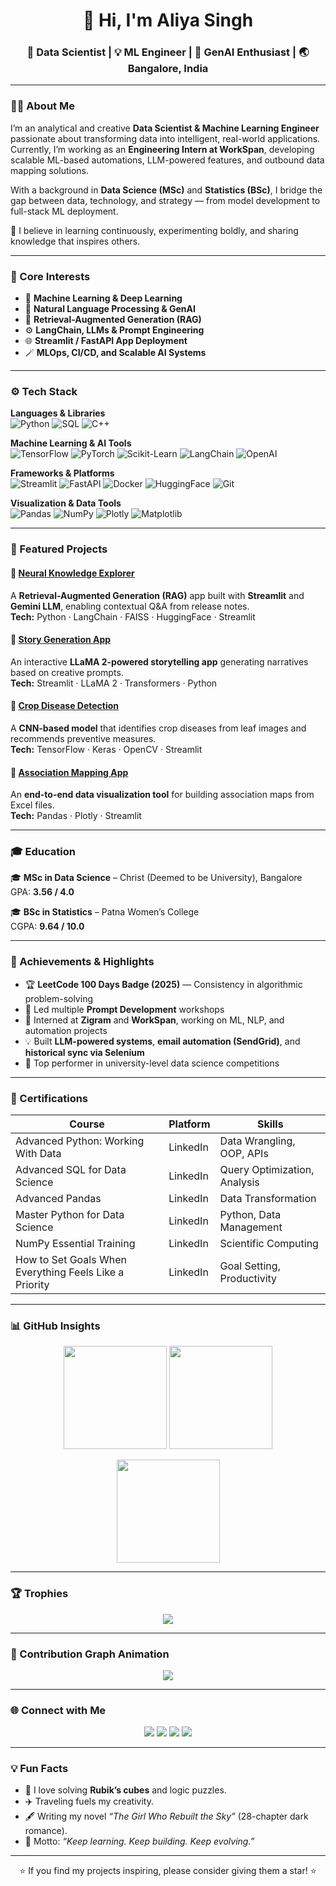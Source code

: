 <!-- Profile Header -->
<h1 align="center">👋 Hi, I'm Aliya Singh</h1>
<h3 align="center">🚀 Data Scientist | 💡 ML Engineer | 🤖 GenAI Enthusiast | 🌏 Bangalore, India</h3>

---

### 👩‍💻 About Me  
I’m an analytical and creative **Data Scientist & Machine Learning Engineer** passionate about transforming data into intelligent, real-world applications.  
Currently, I’m working as an **Engineering Intern at WorkSpan**, developing scalable ML-based automations, LLM-powered features, and outbound data mapping solutions.

With a background in **Data Science (MSc)** and **Statistics (BSc)**, I bridge the gap between data, technology, and strategy — from model development to full-stack ML deployment.  

💭 I believe in learning continuously, experimenting boldly, and sharing knowledge that inspires others.  

---

### 🎯 Core Interests  
- 🧠 **Machine Learning & Deep Learning**  
- 💬 **Natural Language Processing & GenAI**  
- 🧩 **Retrieval-Augmented Generation (RAG)**  
- ⚙️ **LangChain, LLMs & Prompt Engineering**  
- 🌐 **Streamlit / FastAPI App Deployment**  
- 🪄 **MLOps, CI/CD, and Scalable AI Systems**

---

### ⚙️ Tech Stack  

**Languages & Libraries**  
![Python](https://img.shields.io/badge/Python-3776AB?style=for-the-badge&logo=python&logoColor=white)
![SQL](https://img.shields.io/badge/SQL-003B57?style=for-the-badge&logo=postgresql&logoColor=white)
![C++](https://img.shields.io/badge/C++-00599C?style=for-the-badge&logo=cplusplus&logoColor=white)

**Machine Learning & AI Tools**  
![TensorFlow](https://img.shields.io/badge/TensorFlow-FF6F00?style=for-the-badge&logo=tensorflow&logoColor=white)
![PyTorch](https://img.shields.io/badge/PyTorch-EE4C2C?style=for-the-badge&logo=pytorch&logoColor=white)
![Scikit-Learn](https://img.shields.io/badge/Scikit--Learn-F7931E?style=for-the-badge&logo=scikitlearn&logoColor=white)
![LangChain](https://img.shields.io/badge/LangChain-1E90FF?style=for-the-badge&logo=langchain&logoColor=white)
![OpenAI](https://img.shields.io/badge/OpenAI-412991?style=for-the-badge&logo=openai&logoColor=white)

**Frameworks & Platforms**  
![Streamlit](https://img.shields.io/badge/Streamlit-FF4B4B?style=for-the-badge&logo=streamlit&logoColor=white)
![FastAPI](https://img.shields.io/badge/FastAPI-009688?style=for-the-badge&logo=fastapi&logoColor=white)
![Docker](https://img.shields.io/badge/Docker-2496ED?style=for-the-badge&logo=docker&logoColor=white)
![HuggingFace](https://img.shields.io/badge/Hugging%20Face-FFD54F?style=for-the-badge&logo=huggingface&logoColor=black)
![Git](https://img.shields.io/badge/Git-F05032?style=for-the-badge&logo=git&logoColor=white)

**Visualization & Data Tools**  
![Pandas](https://img.shields.io/badge/Pandas-150458?style=for-the-badge&logo=pandas&logoColor=white)
![NumPy](https://img.shields.io/badge/NumPy-013243?style=for-the-badge&logo=numpy&logoColor=white)
![Plotly](https://img.shields.io/badge/Plotly-3F4F75?style=for-the-badge&logo=plotly&logoColor=white)
![Matplotlib](https://img.shields.io/badge/Matplotlib-11557C?style=for-the-badge&logo=python&logoColor=white)

---

### 🚀 Featured Projects  

#### 🔹 [Neural Knowledge Explorer](https://huggingface.co/spaces/aliyasingh/neural-knowledge-explorer)
A **Retrieval-Augmented Generation (RAG)** app built with **Streamlit** and **Gemini LLM**, enabling contextual Q&A from release notes.  
**Tech:** Python · LangChain · FAISS · HuggingFace · Streamlit

#### 🔹 [Story Generation App](https://github.com/aliya-singh/story-generation-app)
An interactive **LLaMA 2-powered storytelling app** generating narratives based on creative prompts.  
**Tech:** Streamlit · LLaMA 2 · Transformers · Python

#### 🔹 [Crop Disease Detection](https://github.com/aliya-singh/crop-disease-detection)
A **CNN-based model** that identifies crop diseases from leaf images and recommends preventive measures.  
**Tech:** TensorFlow · Keras · OpenCV · Streamlit

#### 🔹 [Association Mapping App](https://github.com/aliya-singh/association-mapping)
An **end-to-end data visualization tool** for building association maps from Excel files.  
**Tech:** Pandas · Plotly · Streamlit

---

### 🎓 Education  

🎓 **MSc in Data Science** – Christ (Deemed to be University), Bangalore  
GPA: **3.56 / 4.0**

🎓 **BSc in Statistics** – Patna Women’s College  
CGPA: **9.64 / 10.0**

---

### 🏅 Achievements & Highlights  
- 🏆 **LeetCode 100 Days Badge (2025)** — Consistency in algorithmic problem-solving  
- 🧠 Led multiple **Prompt Development** workshops  
- 💼 Interned at **Zigram** and **WorkSpan**, working on ML, NLP, and automation projects  
- 💡 Built **LLM-powered systems**, **email automation (SendGrid)**, and **historical sync via Selenium**  
- 🥇 Top performer in university-level data science competitions  

---

### 📜 Certifications  

| Course | Platform | Skills |
|--------|-----------|--------|
| Advanced Python: Working With Data | LinkedIn | Data Wrangling, OOP, APIs |
| Advanced SQL for Data Science | LinkedIn | Query Optimization, Analysis |
| Advanced Pandas | LinkedIn | Data Transformation |
| Master Python for Data Science | LinkedIn | Python, Data Management |
| NumPy Essential Training | LinkedIn | Scientific Computing |
| How to Set Goals When Everything Feels Like a Priority | LinkedIn | Goal Setting, Productivity |

---

### 📊 GitHub Insights  

<p align="center">
  <img src="https://github-readme-stats.vercel.app/api?username=aliya-singh&show_icons=true&theme=tokyonight" height="165">
  <img src="https://github-readme-stats.vercel.app/api/top-langs/?username=aliya-singh&layout=compact&theme=tokyonight" height="165">
</p>

<p align="center">
  <img src="https://github-readme-streak-stats.herokuapp.com/?user=aliya-singh&theme=tokyonight" height="165">
</p>

---

### 🏆 Trophies  

<p align="center">
  <img src="https://github-profile-trophy.vercel.app/?username=aliya-singh&theme=tokyonight&column=7&margin-w=10&margin-h=10" />
</p>

---

### 🐍 Contribution Graph Animation  
<p align="center">
  <img src="https://github.com/aliya-singh/aliya-singh/blob/output/github-contribution-grid-snake.svg" />
</p>

---

### 🌐 Connect with Me  

<p align="center">
  <a href="mailto:aliyasinghofficial@gmail.com"><img src="https://img.shields.io/badge/Email-aliyasinghofficial%40gmail.com-D14836?style=for-the-badge&logo=gmail&logoColor=white"></a>
  <a href="https://linkedin.com/in/aliya-singh"><img src="https://img.shields.io/badge/LinkedIn-Aliya%20Singh-0A66C2?style=for-the-badge&logo=linkedin&logoColor=white"></a>
  <a href="https://github.com/aliya-singh"><img src="https://img.shields.io/badge/GitHub-aliya--singh-181717?style=for-the-badge&logo=github"></a>
  <a href="https://huggingface.co/spaces/aliyasingh"><img src="https://img.shields.io/badge/HuggingFace-Spaces-FFD54F?style=for-the-badge&logo=huggingface&logoColor=black"></a>
</p>

---

### 💡 Fun Facts  
- 🧩 I love solving **Rubik’s cubes** and logic puzzles.  
- ✈️ Traveling fuels my creativity.  
- 🖋️ Writing my novel *“The Girl Who Rebuilt the Sky”* (28-chapter dark romance).  
- 💭 Motto: *“Keep learning. Keep building. Keep evolving.”*

---

<p align="center">⭐️ If you find my projects inspiring, please consider giving them a star! ⭐️</p>
